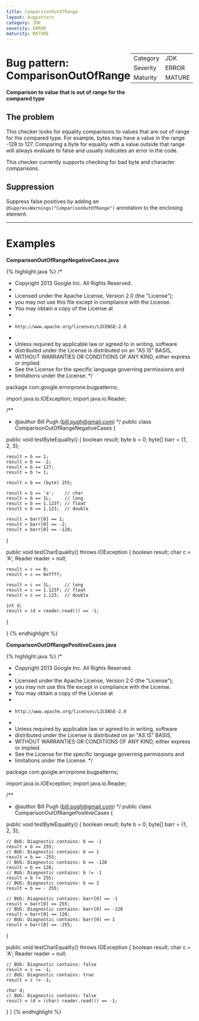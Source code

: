 ```yaml
---
title: ComparisonOutOfRange
layout: bugpattern
category: JDK
severity: ERROR
maturity: MATURE
---
```


<!--
*** AUTO-GENERATED, DO NOT MODIFY ***
To make changes, edit the @BugPattern annotation or the explanation in docs/bugpattern.
-->

<div style="float:right;"><table id="metadata">
<tr><td>Category</td><td>JDK</td></tr>
<tr><td>Severity</td><td>ERROR</td></tr>
<tr><td>Maturity</td><td>MATURE</td></tr>
</table></div>

# Bug pattern: ComparisonOutOfRange
__Comparison to value that is out of range for the compared type__

## The problem
This checker looks for equality comparisons to values that are out of range for the compared type.  For example, bytes may have a value in the range -128 to 127. Comparing a byte for equality with a value outside that range will always evaluate to false and usually indicates an error in the code.

This checker currently supports checking for bad byte and character comparisons.

## Suppression
Suppress false positives by adding an `@SuppressWarnings("ComparisonOutOfRange")` annotation to the enclosing element.

----------

# Examples
__ComparisonOutOfRangeNegativeCases.java__

{% highlight java %}
/*
 * Copyright 2013 Google Inc. All Rights Reserved.
 *
 * Licensed under the Apache License, Version 2.0 (the "License");
 * you may not use this file except in compliance with the License.
 * You may obtain a copy of the License at
 *
 *     http://www.apache.org/licenses/LICENSE-2.0
 *
 * Unless required by applicable law or agreed to in writing, software
 * distributed under the License is distributed on an "AS IS" BASIS,
 * WITHOUT WARRANTIES OR CONDITIONS OF ANY KIND, either express or implied.
 * See the License for the specific language governing permissions and
 * limitations under the License.
 */

package com.google.errorprone.bugpatterns;

import java.io.IOException;
import java.io.Reader;

/**
 * @author Bill Pugh (bill.pugh@gmail.com)
 */
public class ComparisonOutOfRangeNegativeCases {

  public void testByteEquality() {
    boolean result;
    byte b = 0;
    byte[] barr = {1, 2, 3};
    
    result = b == 1;
    result = b == -2;
    result = b == 127;
    result = b != 1;
    
    result = b == (byte) 255;
    
    result = b == 'a';    // char
    result = b == 1L;     // long
    result = b == 1.123f; // float
    result = b == 1.123;  // double
    
    result = barr[0] == 1;
    result = barr[0] == -2;
    result = barr[0] == -128;
  }

  public void testCharEquality() throws IOException {
    boolean result;
    char c = 'A';
    Reader reader = null;

    result = c == 0;
    result = c == 0xffff;
    
    result = c == 1L;     // long
    result = c == 1.123f; // float
    result = c == 1.123;  // double
    
    int d;
    result = (d = reader.read()) == -1; 
  }

}
{% endhighlight %}

__ComparisonOutOfRangePositiveCases.java__

{% highlight java %}
/*
 * Copyright 2013 Google Inc. All Rights Reserved.
 *
 * Licensed under the Apache License, Version 2.0 (the "License");
 * you may not use this file except in compliance with the License.
 * You may obtain a copy of the License at
 *
 *     http://www.apache.org/licenses/LICENSE-2.0
 *
 * Unless required by applicable law or agreed to in writing, software
 * distributed under the License is distributed on an "AS IS" BASIS,
 * WITHOUT WARRANTIES OR CONDITIONS OF ANY KIND, either express or implied.
 * See the License for the specific language governing permissions and
 * limitations under the License.
 */

package com.google.errorprone.bugpatterns;

import java.io.IOException;
import java.io.Reader;

/**
 * @author Bill Pugh (bill.pugh@gmail.com)
 */
public class ComparisonOutOfRangePositiveCases {

  public void testByteEquality() {
    boolean result;
    byte b = 0;
    byte[] barr = {1, 2, 3};

    // BUG: Diagnostic contains: b == -1
    result = b == 255;
    // BUG: Diagnostic contains: b == 1
    result = b == -255;
    // BUG: Diagnostic contains: b == -128
    result = b == 128;
    // BUG: Diagnostic contains: b != -1
    result = b != 255;
    // BUG: Diagnostic contains: b == 1
    result = b == - 255;

    // BUG: Diagnostic contains: barr[0] == -1
    result = barr[0] == 255;
    // BUG: Diagnostic contains: barr[0] == -128
    result = barr[0] == 128;
    // BUG: Diagnostic contains: barr[0] == 1
    result = barr[0] == -255;
  }
  
  public void testCharEquality() throws IOException {
    boolean result;
    char c = 'A';
    Reader reader = null;

    // BUG: Diagnostic contains: false
    result = c == -1;
    // BUG: Diagnostic contains: true
    result = c != -1;

    char d;
    // BUG: Diagnostic contains: false
    result = (d = (char) reader.read()) == -1;
  }
}
{% endhighlight %}

